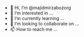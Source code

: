 - 👋 Hi, I’m @majidmirzabozorg
- 👀 I’m interested in ...
- 🌱 I’m currently learning ...
- 💞️ I’m looking to collaborate on ...
- 📫 How to reach me ...

<!---
majidmirzabozorg/majidmirzabozorg is a ✨ special ✨ repository because its `README.md` (this file) appears on your GitHub profile.
You can click the Preview link to take a look at your changes.
--->
